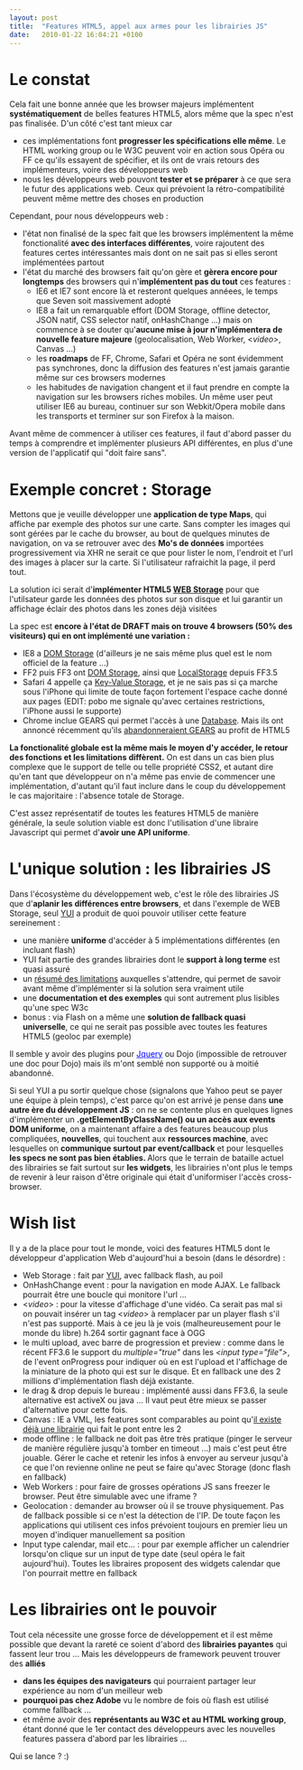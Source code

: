 ```yaml
---
layout: post
title:  "Features HTML5, appel aux armes pour les librairies JS"
date:   2010-01-22 16:04:21 +0100
---
```

<h1>Le constat</h1>
Cela fait une bonne année que les browser majeurs implémentent <strong>systématiquement</strong> de belles features HTML5, alors même que la spec n'est pas finalisée. D'un côté c'est tant mieux car
<ul>
  <li>ces implémentations font <strong>progresser les spécifications elle même</strong>. Le HTML working group ou le W3C peuvent voir en action sous Opéra ou FF ce qu'ils essayent de spécifier, et ils ont de vrais retours des implémenteurs, voire des développeurs web</li>
  <li>nous les développeurs web pouvont <strong>tester et se préparer</strong> à ce que sera le futur des applications web. Ceux qui prévoient la rétro-compatibilité peuvent même mettre des choses en production</li>
</ul>
Cependant, pour nous développeurs web :
<ul>
  <li>l'état non finalisé de la spec fait que les browsers implémentent la même fonctionalité <strong>avec des interfaces différentes</strong>, voire rajoutent des features certes intéressantes mais dont on ne sait pas si elles seront implémentées partout</li>
  <li>l'état du marché des browsers fait qu'on gère et <strong>gèrera encore pour longtemps</strong> des browsers qui n'<strong>implémentent pas du tout</strong> ces features :
<ul>
  <li>IE6 et IE7 sont encore là et resteront quelques annéees, le temps que Seven soit massivement adopté</li>
  <li>IE8 a fait un remarquable effort (DOM Storage, offline detector, JSON natif, CSS selector natif, onHashChange ...) mais on commence à se douter qu'<strong>aucune mise à jour n'implémentera de nouvelle feature majeure</strong> (geolocalisation, Web Worker, &lt;<em>video</em>&gt;, Canvas ...)</li>
  <li>les <strong>roadmaps</strong> de FF, Chrome, Safari et Opéra ne sont évidemment pas synchrones, donc la diffusion des features n'est jamais garantie même sur ces browsers modernes</li>
  <li>les habitudes de navigation changent et il faut prendre en compte la navigation sur les browsers riches mobiles. Un même user peut utiliser IE6 au bureau, continuer sur son Webkit/Opera mobile dans les transports et terminer sur son Firefox à la maison.</li>
</ul>
</li>
</ul>
Avant même de commencer à utiliser ces features, il faut d'abord passer du temps à comprendre et implémenter plusieurs API différentes, en plus d'une version de l'applicatif qui "doit faire sans".
<h1>Exemple concret : Storage</h1>
Mettons que je veuille développer une <strong>application de type Maps</strong>, qui affiche par exemple des photos sur une carte. Sans compter les images qui sont gérées par le cache du browser, au bout de quelques minutes de navigation, on va se retrouver avec des <strong>Mo's de données</strong> importées progressivement via XHR ne serait ce que pour lister le nom, l'endroit et l'url des images à placer sur la carte. Si l'utilisateur rafraichit la page, il perd tout.

La solution ici serait d'<strong>implémenter HTML5 <a href="http://dev.w3.org/html5/webstorage/">WEB Storage</a><span style="font-weight: normal;"> pour que l'utilsateur garde les données des photos sur son disque et lui garantir un affichage éclair des photos dans les zones déjà visitées</span></strong>

<strong><span style="font-weight: normal;">La spec est <strong>encore à l'état de DRAFT mais on trouve 4 browsers (50% des visiteurs) qui en ont implémenté une variation :</strong></span></strong>
<ul>
  <li>IE8 a <a href="http://msdn.microsoft.com/en-us/library/cc197062(VS.85).aspx">DOM Storage</a> (d'ailleurs je ne sais même plus quel est le nom officiel de la feature ...)</li>
  <li>FF2 puis FF3 ont <a href="https://developer.mozilla.org/en/DOM/Storage">DOM Storage</a>, ainsi que <a href="http://hacks.mozilla.org/2009/06/localstorage/">LocalStorage</a> depuis FF3.5</li>
  <li>Safari 4 appelle ça <a href="http://developer.apple.com/safari/library/documentation/iPhone/Conceptual/SafariJSDatabaseGuide/Name-ValueStorage/Name-ValueStorage.html#//apple_ref/doc/uid/TP40007256-CH6-SW1">Key-Value Storage</a>, et je ne sais pas si ça marche sous l'iPhone qui limite de toute façon fortement l'espace cache donné aux pages (EDIT: pobo me signale qu'avec certaines restrictions, l'iPhone aussi le supporte)</li>
  <li>Chrome inclue GEARS qui permet l'accès à une <a href="http://code.google.com/intl/fr-FR/apis/gears/api_database.html">Database</a>. Mais ils ont annoncé récemment qu'ils <a href="http://tr.im/GhbK">abandonneraient GEARS</a> au profit de HTML5</li>
</ul>
<strong>La fonctionalité globale est la même mais le moyen d'y accéder, le retour des fonctions et les limitations diffèrent.</strong> On est dans un cas bien plus complexe que le support de telle ou telle propriété CSS2, et autant dire qu'en tant que développeur on n'a même pas envie de commencer une implémentation, d'autant qu'il faut inclure dans le coup du développement le cas majoritaire : l'absence totale de Storage.

C'est assez représentatif de toutes les features HTML5 de manière générale, la seule solution viable est donc l'utilisation d'une libraire Javascript qui permet d'<strong>avoir une API uniforme</strong>.
<h1>L'unique solution : les librairies JS</h1>
Dans l'écosystème du développement web, c'est le rôle des librairies JS que d'<strong>aplanir les différences entre browsers</strong>, et dans l'exemple de WEB Storage, seul <a href="http://developer.yahoo.com/yui/storage/">YUI</a> a produit de quoi pouvoir utiliser cette feature sereinement :
<ul>
  <li>une manière <strong>uniforme</strong> d'accéder à 5 implémentations différentes (en incluant flash)</li>
  <li>YUI fait partie des grandes librairies dont le <strong>support à long terme</strong> est quasi assuré</li>
  <li>un <a href="http://developer.yahoo.com/yui/storage/#limitations">résumé des limitations</a> auxquelles s'attendre, qui permet de savoir avant même d'implémenter si la solution sera vraiment utile</li>
  <li>une <strong>documentation et des exemples</strong> qui sont autrement plus lisibles qu'une spec W3c</li>
  <li>bonus : via Flash on a même une <strong>solution de fallback quasi universelle</strong>, ce qui ne serait pas possible avec toutes les features HTML5 (geoloc par exemple)</li>
</ul>
Il semble y avoir des plugins pour <a style="color: blue !important; text-decoration: underline !important; cursor: text !important;" href="http://code.google.com/p/jquery-jstore/">Jquery</a> ou Dojo (impossible de retrouver une doc pour Dojo) mais ils m'ont semblé non supporté ou à moitié abandonné.

Si seul YUI a pu sortir quelque chose (signalons que Yahoo peut se payer une équipe à plein temps), c'est parce qu'on est arrivé je pense dans <strong>une autre ère du développement JS</strong> : on ne se contente plus en quelques lignes d'implémenter un <strong>.getElementByClassName() ou un accès aux events DOM uniforme</strong>, on a maintenant affaire a des features beaucoup plus compliquées, <strong>nouvelles</strong>, qui touchent aux <strong>ressources machine</strong>, avec lesquelles on <strong>communique surtout par event/callback</strong> et pour lesquelles <strong>les specs ne sont pas bien établies.
<span><span style="font-weight: normal;">Alors que le terrain de bataille actuel des librairies se fait surtout sur </span>les widgets<span style="font-weight: normal;">, les librairies n'ont plus le temps de revenir à leur raison d'être originale qui était d'uniformiser l'accès cross-browser.</span></span></strong>
<h1>Wish list</h1>
Il y a de la place pour tout le monde, voici des features HTML5 dont le développeur d'application Web d'aujourd'hui a besoin (dans le désordre) :
<ul>
  <li>Web Storage : fait par <a href="http://developer.yahoo.com/yui/storage/">YUI</a>, avec fallback flash, au poil</li>
  <li>OnHashChange event : pour la navigation en mode AJAX. Le fallback pourrait être une boucle qui monitore l'url ...</li>
  <li>&lt;<em>video</em>&gt; : pour la vitesse d'affichage d'une vidéo. Ca serait pas mal si on pouvait insérer un tag &lt;<em>video</em>&gt; à remplacer par un player flash s'il n'est pas supporté. Mais à ce jeu là je vois (malheureusement pour le monde du libre) h.264 sortir gagnant face à OGG</li>
  <li>le multi upload, avec barre de progression et preview : comme dans le récent FF3.6 le support du <em>multiple="true"</em> dans les <em>&lt;input type="file"&gt;</em>, de l'event onProgress pour indiquer où en est l'upload et l'affichage de la miniature de la photo qui est sur le disque. Et en fallback une des 2 millions d'implémentation flash déjà existante.</li>
  <li>le drag &amp; drop depuis le bureau : implémenté aussi dans FF3.6, la seule alternative est activeX ou java ... Il vaut peut être mieux se passer d'alternative pour cette fois.</li>
  <li>Canvas : IE a VML, les features sont comparables au point qu'<a href="http://sourceforge.net/projects/excanvas/">il existe déjà une librairie</a> qui fait le pont entre les 2</li>
  <li>mode offline : le fallback ne doit pas être très pratique (pinger le serveur de manière régulière jusqu'à tomber en timeout ...) mais c'est peut être jouable. Gérer le cache et retenir les infos à envoyer au serveur jusqu'à ce que l'on revienne online ne peut se faire qu'avec Storage (donc flash en fallback)</li>
  <li>Web Workers : pour faire de grosses opérations JS sans freezer le browser. Peut être simulable avec une iframe ?</li>
  <li>Geolocation : demander au browser où il se trouve physiquement. Pas de fallback possible si ce n'est la détection de l'IP. De toute façon les applications qui utilisent ces infos prévoient toujours en premier lieu un moyen d'indiquer manuellement sa position</li>
  <li>Input type calendar, mail etc... : pour par exemple afficher un calendrier lorsqu'on clique sur un input de type date (seul opéra le fait aujourd'hui). Toutes les libraires proposent des widgets calendar que l'on pourrait mettre en fallback</li>
</ul>
<h1>Les librairies ont le pouvoir</h1>
Tout cela nécessite une grosse force de développement et il est même possible que devant la rareté ce soient d'abord des <strong>librairies payantes</strong> qui fassent leur trou ... Mais les développeurs de framework peuvent trouver des <strong>alliés </strong>
<ul>
  <li><strong>dans les équipes des navigateurs</strong> qui pourraient partager leur expérience au nom d'un meilleur web</li>
  <li><strong>pourquoi pas chez Adobe</strong> vu le nombre de fois où flash est utilisé comme fallback ...</li>
  <li>et même avoir des <strong>représentants au W3C et au HTML working group</strong>, étant donné que le 1er contact des développeurs avec les nouvelles features passera d'abord par les librairies ...</li>
</ul>
Qui se lance ? :)

